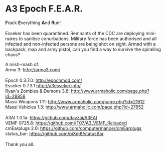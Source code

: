 A3 Epoch F.E.A.R.
=================
<b>F</b>rack <b>E</b>verything <b>A</b>nd <b>R</b>un!
<br/>
<br/>
Esseker has been quarantined.  Remnants of the CDC are deploying mini-nukes to sanitise conurbations.  Military force has been authorised and all infected and non-infected persons are being shot on sight.  Armed with a backpack, map and army pistol, can you find a way to survive the spiralling chaos?

A mish-mash of:
<br/>
Arma 3: http://arma3.com/
<br/>
<br/>
Epoch 0.3.7.0: http://epochmod.com/
<br/>
Esseker 0.7.3.1 http://a3esseker.info/
<br/>
Ryan's Zombies & Demons 3.6: http://www.armaholic.com/page.php?id=28958
<br/>
Massi Weapons 1.11: http://www.armaholic.com/page.php?id=21912
<br/>
Massi Vehicles 1.3: http://www.armaholic.com/page.php?id=27652
<br/>
<br/>
A3AI 1.0.1a: https://github.com/dayzai/A3EAI
<br/>
VEMF 0725.8: https://github.com/IT07/A3_VEMF_Reloaded
<br/>
cmEarplugs 2.0: https://github.com/computermancer/cmEarplugs
<br/>
status_bar: https://github.com/piXm8/statusBar
<br/>
<br/>
Thank you all.
